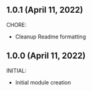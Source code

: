 ## 1.0.1 (April 11, 2022)

CHORE:

  * Cleanup Readme formatting
## 1.0.0 (April 11, 2022)

INITIAL:

  * Initial module creation

